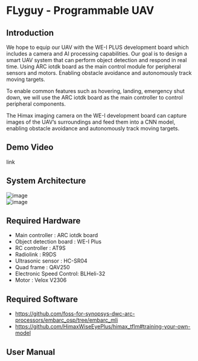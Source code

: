# FLyguy - Programmable UAV   
## Introduction  
We hope to equip our UAV with the WE-I PLUS development board which includes a camera and AI processing capabilities. Our goal is to design a smart UAV system that can perform object detection and respond in real time. Using ARC iotdk board as the main control module for peripheral sensors and motors. Enabling obstacle avoidance and autonomously track moving targets. 

To enable common features such as hovering, landing, emergency shut down, we will use the ARC iotdk board as the main controller to control peripheral components.  

The Himax imaging camera on the WE-I development board can capture images of the UAV’s surroundings and feed them into a CNN model, enabling obstacle avoidance and autonomously track moving targets. 

## Demo Video
link
## System Architecture
![image](https://github.com/U3807/FLyguy/blob/main/Pics/1.PNG)  
![image](https://github.com/U3807/FLyguy/blob/main/Pics/2.PNG)  
## Required Hardware
* Main controller : ARC iotdk board
* Object detection board : WE-I Plus
* RC controller : AT9S 
* Radiolink : R9DS
* Ultrasonic sensor : HC-SR04
* Quad frame : QAV250
* Electronic Speed Control: BLHeli-32
* Motor : Velox V2306
## Required Software
* <https://github.com/foss-for-synopsys-dwc-arc-processors/embarc_osp/tree/embarc_mli>
* <https://github.com/HimaxWiseEyePlus/himax_tflm#training-your-own-model>
## User Manual

